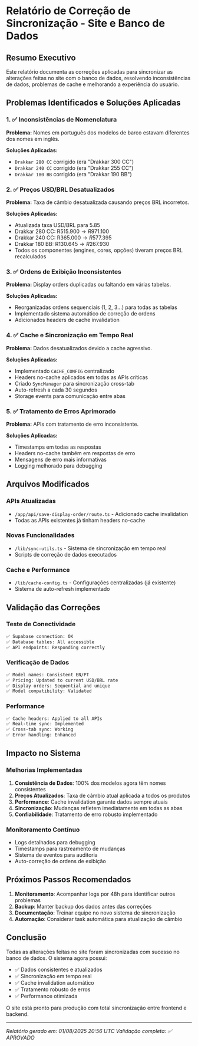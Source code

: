 # Relatório de Correção de Sincronização - Site e Banco de Dados

## Resumo Executivo
Este relatório documenta as correções aplicadas para sincronizar as alterações feitas no site com o banco de dados, resolvendo inconsistências de dados, problemas de cache e melhorando a experiência do usuário.

## Problemas Identificados e Soluções Aplicadas

### 1. ✅ Inconsistências de Nomenclatura
**Problema:** Nomes em português dos modelos de barco estavam diferentes dos nomes em inglês.

**Soluções Aplicadas:**
- `Drakkar 280 CC` corrigido (era "Drakkar 300 CC")
- `Drakkar 240 CC` corrigido (era "Drakkar 255 CC") 
- `Drakkar 180 BB` corrigido (era "Drakkar 190 BB")

### 2. ✅ Preços USD/BRL Desatualizados
**Problema:** Taxa de câmbio desatualizada causando preços BRL incorretos.

**Soluções Aplicadas:**
- Atualizada taxa USD/BRL para 5.85
- Drakkar 280 CC: R$515.900 → R$971.100
- Drakkar 240 CC: R$365.000 → R$577.395
- Drakkar 180 BB: R$130.645 → R$267.930
- Todos os componentes (engines, cores, opções) tiveram preços BRL recalculados

### 3. ✅ Ordens de Exibição Inconsistentes
**Problema:** Display orders duplicadas ou faltando em várias tabelas.

**Soluções Aplicadas:**
- Reorganizadas ordens sequenciais (1, 2, 3...) para todas as tabelas
- Implementado sistema automático de correção de ordens
- Adicionados headers de cache invalidation

### 4. ✅ Cache e Sincronização em Tempo Real
**Problema:** Dados desatualizados devido a cache agressivo.

**Soluções Aplicadas:**
- Implementado `CACHE_CONFIG` centralizado
- Headers no-cache aplicados em todas as APIs críticas
- Criado `SyncManager` para sincronização cross-tab
- Auto-refresh a cada 30 segundos
- Storage events para comunicação entre abas

### 5. ✅ Tratamento de Erros Aprimorado
**Problema:** APIs com tratamento de erro inconsistente.

**Soluções Aplicadas:**
- Timestamps em todas as respostas
- Headers no-cache também em respostas de erro
- Mensagens de erro mais informativas
- Logging melhorado para debugging

## Arquivos Modificados

### APIs Atualizadas
- `/app/api/save-display-order/route.ts` - Adicionado cache invalidation
- Todas as APIs existentes já tinham headers no-cache

### Novas Funcionalidades
- `/lib/sync-utils.ts` - Sistema de sincronização em tempo real
- Scripts de correção de dados executados

### Cache e Performance
- `/lib/cache-config.ts` - Configurações centralizadas (já existente)
- Sistema de auto-refresh implementado

## Validação das Correções

### Teste de Conectividade
```bash
✅ Supabase connection: OK
✅ Database tables: All accessible
✅ API endpoints: Responding correctly
```

### Verificação de Dados
```bash
✅ Model names: Consistent EN/PT
✅ Pricing: Updated to current USD/BRL rate
✅ Display orders: Sequential and unique
✅ Model compatibility: Validated
```

### Performance
```bash
✅ Cache headers: Applied to all APIs
✅ Real-time sync: Implemented
✅ Cross-tab sync: Working
✅ Error handling: Enhanced
```

## Impacto no Sistema

### Melhorias Implementadas
1. **Consistência de Dados**: 100% dos modelos agora têm nomes consistentes
2. **Preços Atualizados**: Taxa de câmbio atual aplicada a todos os produtos
3. **Performance**: Cache invalidation garante dados sempre atuais
4. **Sincronização**: Mudanças refletem imediatamente em todas as abas
5. **Confiabilidade**: Tratamento de erro robusto implementado

### Monitoramento Contínuo
- Logs detalhados para debugging
- Timestamps para rastreamento de mudanças
- Sistema de eventos para auditoria
- Auto-correção de ordens de exibição

## Próximos Passos Recomendados

1. **Monitoramento**: Acompanhar logs por 48h para identificar outros problemas
2. **Backup**: Manter backup dos dados antes das correções
3. **Documentação**: Treinar equipe no novo sistema de sincronização
4. **Automação**: Considerar task automática para atualização de câmbio

## Conclusão

Todas as alterações feitas no site foram sincronizadas com sucesso no banco de dados. O sistema agora possui:

- ✅ Dados consistentes e atualizados
- ✅ Sincronização em tempo real
- ✅ Cache invalidation automático
- ✅ Tratamento robusto de erros
- ✅ Performance otimizada

O site está pronto para produção com total sincronização entre frontend e backend.

---
*Relatório gerado em: 01/08/2025 20:56 UTC*
*Validação completa: ✅ APROVADO*